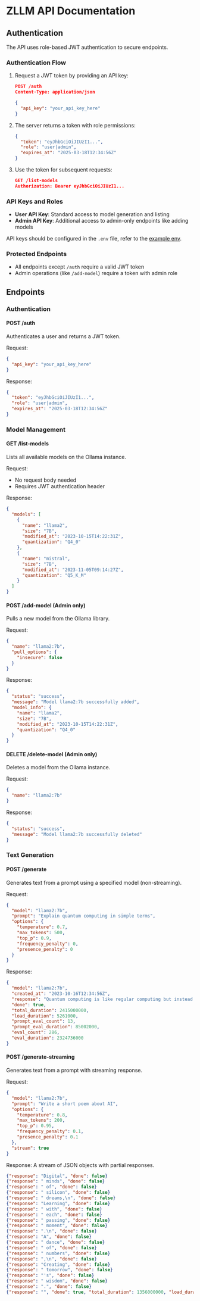 # ZLLM API Documentation

## Authentication

The API uses role-based JWT authentication to secure endpoints.

### Authentication Flow

1.  Request a JWT token by providing an API key:

    ````json
    POST /auth
    Content-Type: application/json

    {
      "api_key": "your_api_key_here"
    }
    ````
2.  The server returns a token with role permissions:

    ````json
    {
      "token": "eyJhbGciOiJIUzI1...",
      "role": "user|admin",
      "expires_at": "2025-03-18T12:34:56Z"
    }
    ````
3.  Use the token for subsequent requests:

    ````json
    GET /list-models
    Authorization: Bearer eyJhbGciOiJIUzI1...
    ````

### API Keys and Roles

*   **User API Key**: Standard access to model generation and listing
*   **Admin API Key**: Additional access to admin-only endpoints like adding models

API keys should be configured in the `.env` file, refer to the [example env](../example.env).

### Protected Endpoints

*   All endpoints except `/auth` require a valid JWT token
*   Admin operations (like `/add-model`) require a token with admin role

## Endpoints

### Authentication

#### **POST /auth**

Authenticates a user and returns a JWT token.

Request:

````json
{
  "api_key": "your_api_key_here"
}
````

Response:

````json
{
  "token": "eyJhbGciOiJIUzI1...",
  "role": "user|admin",
  "expires_at": "2025-03-18T12:34:56Z"
}
````

### Model Management

#### **GET /list-models**

Lists all available models on the Ollama instance.

Request:
- No request body needed
- Requires JWT authentication header

Response:

````json
{
  "models": [
    {
      "name": "llama2",
      "size": "7B",
      "modified_at": "2023-10-15T14:22:31Z",
      "quantization": "Q4_0"
    },
    {
      "name": "mistral",
      "size": "7B",
      "modified_at": "2023-11-05T09:14:27Z",
      "quantization": "Q5_K_M"
    }
  ]
}
````

#### **POST /add-model** (Admin only)

Pulls a new model from the Ollama library.

Request:

````json
{
  "name": "llama2:7b",
  "pull_options": {
    "insecure": false
  }
}
````

Response:

````json
{
  "status": "success",
  "message": "Model llama2:7b successfully added",
  "model_info": {
    "name": "llama2",
    "size": "7B",
    "modified_at": "2023-10-15T14:22:31Z",
    "quantization": "Q4_0"
  }
}
````

#### **DELETE /delete-model** (Admin only)

Deletes a model from the Ollama instance.

Request:

````json
{
  "name": "llama2:7b"
}
````

Response:

````json
{
  "status": "success",
  "message": "Model llama2:7b successfully deleted"
}
````

### Text Generation

#### **POST /generate**

Generates text from a prompt using a specified model (non-streaming).

Request:

````json
{
  "model": "llama2:7b",
  "prompt": "Explain quantum computing in simple terms",
  "options": {
    "temperature": 0.7,
    "max_tokens": 500,
    "top_p": 0.9,
    "frequency_penalty": 0,
    "presence_penalty": 0
  }
}
````

Response:

````json
{
  "model": "llama2:7b",
  "created_at": "2023-10-16T12:34:56Z",
  "response": "Quantum computing is like regular computing but instead of using bits that are either 0 or 1, it uses quantum bits or 'qubits' that can be both 0 and 1 at the same time thanks to a property called superposition...",
  "done": true,
  "total_duration": 2415000000,
  "load_duration": 5261000,
  "prompt_eval_count": 13,
  "prompt_eval_duration": 85002000,
  "eval_count": 286,
  "eval_duration": 2324736000
}
````

#### **POST /generate-streaming**

Generates text from a prompt with streaming response.

Request:

````json
{
  "model": "llama2:7b",
  "prompt": "Write a short poem about AI",
  "options": {
    "temperature": 0.8,
    "max_tokens": 200,
    "top_p": 0.95,
    "frequency_penalty": 0.1,
    "presence_penalty": 0.1
  },
  "stream": true
}
````

Response: A stream of JSON objects with partial responses.

````json
{"response": "Digital", "done": false}
{"response": " minds", "done": false}
{"response": " of", "done": false}
{"response": " silicon", "done": false}
{"response": " dreams,\n", "done": false}
{"response": "Learning", "done": false}
{"response": " with", "done": false}
{"response": " each", "done": false}
{"response": " passing", "done": false}
{"response": " moment", "done": false}
{"response": ".\n", "done": false}
{"response": "A", "done": false}
{"response": " dance", "done": false}
{"response": " of", "done": false}
{"response": " numbers", "done": false}
{"response": ",\n", "done": false}
{"response": "Creating", "done": false}
{"response": " tomorrow", "done": false}
{"response": "'s", "done": false}
{"response": " wisdom", "done": false}
{"response": ".", "done": false}
{"response": "", "done": true, "total_duration": 1356000000, "load_duration": 4892000, "prompt_eval_count": 11, "prompt_eval_duration": 42003000, "eval_count": 132, "eval_duration": 1309105000}
````

